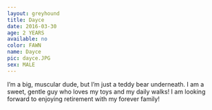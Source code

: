 ```yaml
---
layout: greyhound
title: Dayce
date: 2016-03-30
age: 2 YEARS
available: no
color: FAWN
name: Dayce
pic: dayce.JPG
sex: MALE
---
```


I’m a big, muscular dude, but I’m just a teddy bear underneath. I am a sweet, gentle guy who loves my toys and my daily walks! I am looking forward to enjoying retirement with my forever family!
